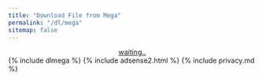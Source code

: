 ```yaml
---
title: "Download File from Mega"
permalink: "/dl/mega"
sitemap: false
---
```

<div style="display: block; text-align: center;">

<a href="/" id="download" class="btn btn--primary">
waiting..
</a>

</div>
{% include dlmega %} 
{% include adsense2.html %}
{% include privacy.md %}

